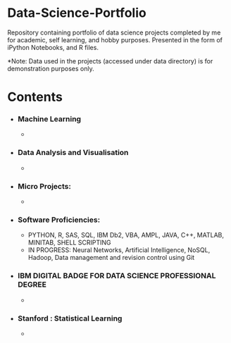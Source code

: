 # Data-Science-Portfolio
Repository containing portfolio of data science projects completed by me for academic, self learning, and hobby purposes. Presented in the form of iPython Notebooks, and R files.

*Note: Data used in the projects (accessed under data directory) is for demonstration purposes only.

# Contents

- ### Machine Learning
    - 

- ### Data Analysis and Visualisation
    - 

- ### Micro Projects: 
    - 
    

- ### Software Proficiencies: 
    - PYTHON, R, SAS, SQL, IBM Db2, VBA, AMPL, JAVA, C++, MATLAB, MINITAB, SHELL SCRIPTING
    - IN PROGRESS: Neural Networks, Artificial Intelligence, NoSQL, Hadoop, Data management and revision control using Git
    
    
- ### IBM DIGITAL BADGE FOR DATA SCIENCE PROFESSIONAL DEGREE 
    -     
    
- ### Stanford : Statistical Learning  
    -     
    
